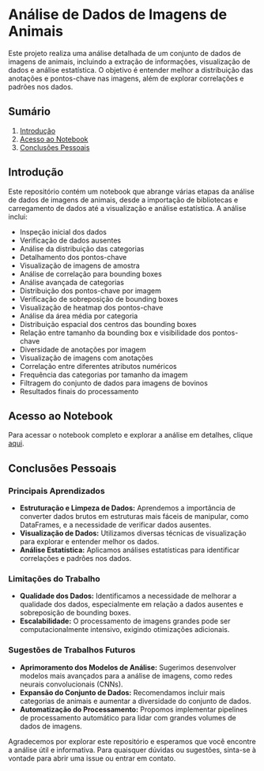 # Análise de Dados de Imagens de Animais

Este projeto realiza uma análise detalhada de um conjunto de dados de imagens de animais, incluindo a extração de informações, visualização de dados e análise estatística. O objetivo é entender melhor a distribuição das anotações e pontos-chave nas imagens, além de explorar correlações e padrões nos dados.

## Sumário

1. [Introdução](#introdução)
2. [Acesso ao Notebook](#acesso-ao-notebook)
3. [Conclusões Pessoais](#conclusões-pessoais)

## Introdução

Este repositório contém um notebook que abrange várias etapas da análise de dados de imagens de animais, desde a importação de bibliotecas e carregamento de dados até a visualização e análise estatística. A análise inclui:

- Inspeção inicial dos dados
- Verificação de dados ausentes
- Análise da distribuição das categorias
- Detalhamento dos pontos-chave
- Visualização de imagens de amostra
- Análise de correlação para bounding boxes
- Análise avançada de categorias
- Distribuição dos pontos-chave por imagem
- Verificação de sobreposição de bounding boxes
- Visualização de heatmap dos pontos-chave
- Análise da área média por categoria
- Distribuição espacial dos centros das bounding boxes
- Relação entre tamanho da bounding box e visibilidade dos pontos-chave
- Diversidade de anotações por imagem
- Visualização de imagens com anotações
- Correlação entre diferentes atributos numéricos
- Frequência das categorias por tamanho da imagem
- Filtragem do conjunto de dados para imagens de bovinos
- Resultados finais do processamento

## Acesso ao Notebook

Para acessar o notebook completo e explorar a análise em detalhes, clique [aqui](link_para_o_notebook).

## Conclusões Pessoais

### Principais Aprendizados

- **Estruturação e Limpeza de Dados:** Aprendemos a importância de converter dados brutos em estruturas mais fáceis de manipular, como DataFrames, e a necessidade de verificar dados ausentes.
- **Visualização de Dados:** Utilizamos diversas técnicas de visualização para explorar e entender melhor os dados.
- **Análise Estatística:** Aplicamos análises estatísticas para identificar correlações e padrões nos dados.

### Limitações do Trabalho

- **Qualidade dos Dados:** Identificamos a necessidade de melhorar a qualidade dos dados, especialmente em relação a dados ausentes e sobreposição de bounding boxes.
- **Escalabilidade:** O processamento de imagens grandes pode ser computacionalmente intensivo, exigindo otimizações adicionais.

### Sugestões de Trabalhos Futuros

- **Aprimoramento dos Modelos de Análise:** Sugerimos desenvolver modelos mais avançados para a análise de imagens, como redes neurais convolucionais (CNNs).
- **Expansão do Conjunto de Dados:** Recomendamos incluir mais categorias de animais e aumentar a diversidade do conjunto de dados.
- **Automatização do Processamento:** Propomos implementar pipelines de processamento automático para lidar com grandes volumes de dados de imagens.

Agradecemos por explorar este repositório e esperamos que você encontre a análise útil e informativa. Para quaisquer dúvidas ou sugestões, sinta-se à vontade para abrir uma issue ou entrar em contato.

